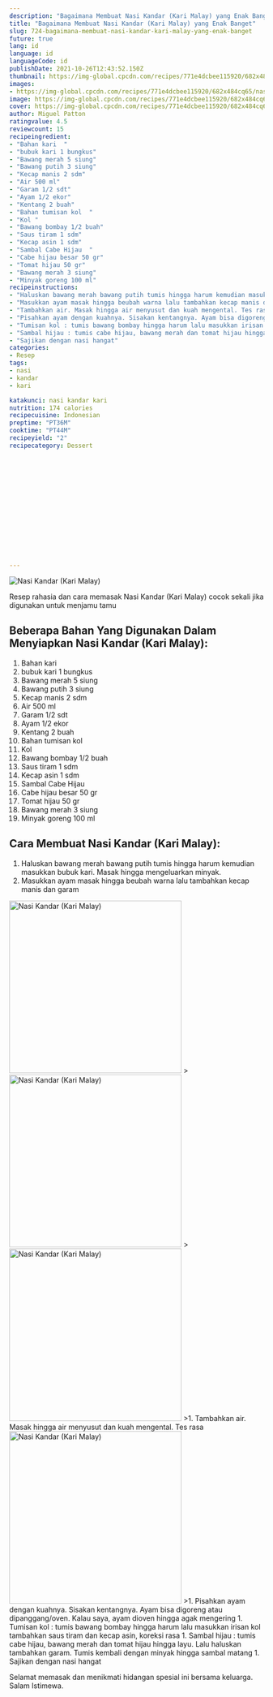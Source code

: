```yaml
---
description: "Bagaimana Membuat Nasi Kandar (Kari Malay) yang Enak Banget"
title: "Bagaimana Membuat Nasi Kandar (Kari Malay) yang Enak Banget"
slug: 724-bagaimana-membuat-nasi-kandar-kari-malay-yang-enak-banget
future: true
lang: id
language: id
languageCode: id
publishDate: 2021-10-26T12:43:52.150Z 
thumbnail: https://img-global.cpcdn.com/recipes/771e4dcbee115920/682x484cq65/nasi-kandar-kari-malay-foto-resep-utama.webp
images:
- https://img-global.cpcdn.com/recipes/771e4dcbee115920/682x484cq65/nasi-kandar-kari-malay-foto-resep-utama.webp
image: https://img-global.cpcdn.com/recipes/771e4dcbee115920/682x484cq65/nasi-kandar-kari-malay-foto-resep-utama.webp
cover: https://img-global.cpcdn.com/recipes/771e4dcbee115920/682x484cq65/nasi-kandar-kari-malay-foto-resep-utama.webp
author: Miguel Patton
ratingvalue: 4.5
reviewcount: 15
recipeingredient:
- "Bahan kari  "
- "bubuk kari 1 bungkus"
- "Bawang merah 5 siung"
- "Bawang putih 3 siung"
- "Kecap manis 2 sdm"
- "Air 500 ml"
- "Garam 1/2 sdt"
- "Ayam 1/2 ekor"
- "Kentang 2 buah"
- "Bahan tumisan kol  "
- "Kol "
- "Bawang bombay 1/2 buah"
- "Saus tiram 1 sdm"
- "Kecap asin 1 sdm"
- "Sambal Cabe Hijau  "
- "Cabe hijau besar 50 gr"
- "Tomat hijau 50 gr"
- "Bawang merah 3 siung"
- "Minyak goreng 100 ml"
recipeinstructions:
- "Haluskan bawang merah bawang putih tumis hingga harum kemudian masukkan bubuk kari. Masak hingga mengeluarkan minyak."
- "Masukkan ayam masak hingga beubah warna lalu tambahkan kecap manis dan garam"
- "Tambahkan air. Masak hingga air menyusut dan kuah mengental. Tes rasa"
- "Pisahkan ayam dengan kuahnya. Sisakan kentangnya. Ayam bisa digoreng atau dipanggang/oven. Kalau saya, ayam dioven hingga agak mengering"
- "Tumisan kol : tumis bawang bombay hingga harum lalu masukkan irisan kol tambahkan saus tiram dan kecap asin, koreksi rasa"
- "Sambal hijau : tumis cabe hijau, bawang merah dan tomat hijau hingga layu. Lalu haluskan tambahkan garam. Tumis kembali dengan minyak hingga sambal matang"
- "Sajikan dengan nasi hangat"
categories:
- Resep
tags:
- nasi
- kandar
- kari

katakunci: nasi kandar kari 
nutrition: 174 calories
recipecuisine: Indonesian
preptime: "PT36M"
cooktime: "PT44M"
recipeyield: "2"
recipecategory: Dessert


     
    
    
    
    
    
    
    
    
    
    
      
    
---
```



![Nasi Kandar (Kari Malay)](https://img-global.cpcdn.com/recipes/771e4dcbee115920/682x484cq65/nasi-kandar-kari-malay-foto-resep-utama.webp)

Resep rahasia dan cara memasak  Nasi Kandar (Kari Malay) cocok sekali jika digunakan untuk menjamu tamu

<!--inarticleads1-->

## Beberapa Bahan Yang Digunakan Dalam Menyiapkan Nasi Kandar (Kari Malay):

1. Bahan kari  
1. bubuk kari 1 bungkus
1. Bawang merah 5 siung
1. Bawang putih 3 siung
1. Kecap manis 2 sdm
1. Air 500 ml
1. Garam 1/2 sdt
1. Ayam 1/2 ekor
1. Kentang 2 buah
1. Bahan tumisan kol  
1. Kol 
1. Bawang bombay 1/2 buah
1. Saus tiram 1 sdm
1. Kecap asin 1 sdm
1. Sambal Cabe Hijau  
1. Cabe hijau besar 50 gr
1. Tomat hijau 50 gr
1. Bawang merah 3 siung
1. Minyak goreng 100 ml



<!--inarticleads2-->

## Cara Membuat Nasi Kandar (Kari Malay):

1. Haluskan bawang merah bawang putih tumis hingga harum kemudian masukkan bubuk kari. Masak hingga mengeluarkan minyak.
1. Masukkan ayam masak hingga beubah warna lalu tambahkan kecap manis dan garam
<img class="lazyload" data-src="https://img-global.cpcdn.com/steps/8e9b20db308316cb/160x128cq70/nasi-kandar-kari-malay-langkah-memasak-2-foto.webp" alt="Nasi Kandar (Kari Malay)" width="340" height="340">
><img class="lazyload" data-src="https://img-global.cpcdn.com/steps/964da6755699c545/160x128cq70/nasi-kandar-kari-malay-langkah-memasak-2-foto.webp" alt="Nasi Kandar (Kari Malay)" width="340" height="340">
><img class="lazyload" data-src="https://img-global.cpcdn.com/steps/5253373e2548a8a4/160x128cq70/nasi-kandar-kari-malay-langkah-memasak-2-foto.webp" alt="Nasi Kandar (Kari Malay)" width="340" height="340">
>1. Tambahkan air. Masak hingga air menyusut dan kuah mengental. Tes rasa
<img class="lazyload" data-src="https://img-global.cpcdn.com/steps/e7424598cd1c66a6/160x128cq70/nasi-kandar-kari-malay-langkah-memasak-3-foto.webp" alt="Nasi Kandar (Kari Malay)" width="340" height="340">
>1. Pisahkan ayam dengan kuahnya. Sisakan kentangnya. Ayam bisa digoreng atau dipanggang/oven. Kalau saya, ayam dioven hingga agak mengering
1. Tumisan kol : tumis bawang bombay hingga harum lalu masukkan irisan kol tambahkan saus tiram dan kecap asin, koreksi rasa
1. Sambal hijau : tumis cabe hijau, bawang merah dan tomat hijau hingga layu. Lalu haluskan tambahkan garam. Tumis kembali dengan minyak hingga sambal matang
1. Sajikan dengan nasi hangat




Selamat memasak dan menikmati hidangan spesial ini bersama keluarga. Salam Istimewa.
